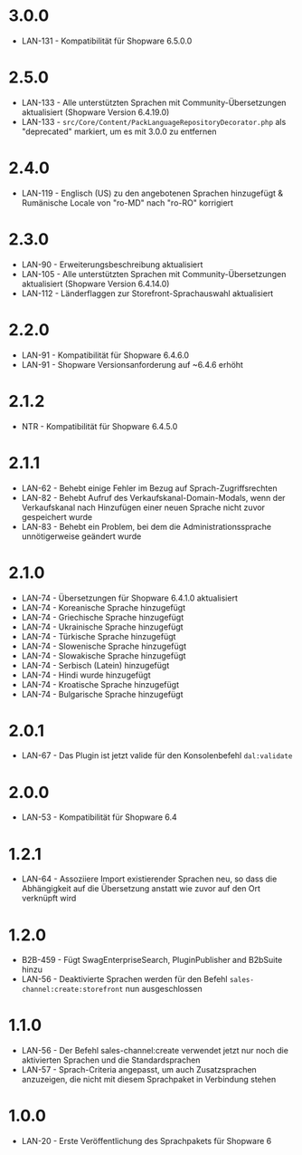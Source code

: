 # 3.0.0
- LAN-131 - Kompatibilität für Shopware 6.5.0.0

# 2.5.0
- LAN-133 - Alle unterstützten Sprachen mit Community-Übersetzungen aktualisiert (Shopware Version 6.4.19.0)
- LAN-133 - `src/Core/Content/PackLanguageRepositoryDecorator.php` als "deprecated" markiert, um es mit 3.0.0 zu entfernen

# 2.4.0
- LAN-119 - Englisch (US) zu den angebotenen Sprachen hinzugefügt & Rumänische Locale von "ro-MD" nach "ro-RO" korrigiert

# 2.3.0
- LAN-90 - Erweiterungsbeschreibung aktualisiert
- LAN-105 - Alle unterstützten Sprachen mit Community-Übersetzungen aktualisiert (Shopware Version 6.4.14.0)
- LAN-112 - Länderflaggen zur Storefront-Sprachauswahl aktualisiert 

# 2.2.0
- LAN-91 - Kompatibilität für Shopware 6.4.6.0
- LAN-91 - Shopware Versionsanforderung auf ~6.4.6 erhöht

# 2.1.2
- NTR - Kompatibilität für Shopware 6.4.5.0

# 2.1.1
- LAN-62 - Behebt einige Fehler im Bezug auf Sprach-Zugriffsrechten
- LAN-82 - Behebt Aufruf des Verkaufskanal-Domain-Modals, wenn der Verkaufskanal nach Hinzufügen einer neuen Sprache nicht zuvor gespeichert wurde
- LAN-83 - Behebt ein Problem, bei dem die Administrationssprache unnötigerweise geändert wurde

# 2.1.0
- LAN-74 - Übersetzungen für Shopware 6.4.1.0 aktualisiert
- LAN-74 - Koreanische Sprache hinzugefügt
- LAN-74 - Griechische Sprache hinzugefügt
- LAN-74 - Ukrainische Sprache hinzugefügt
- LAN-74 - Türkische Sprache hinzugefügt
- LAN-74 - Slowenische Sprache hinzugefügt
- LAN-74 - Slowakische Sprache hinzugefügt
- LAN-74 - Serbisch (Latein) hinzugefügt
- LAN-74 - Hindi wurde hinzugefügt
- LAN-74 - Kroatische Sprache hinzugefügt
- LAN-74 - Bulgarische Sprache hinzugefügt

# 2.0.1
- LAN-67 - Das Plugin ist jetzt valide für den Konsolenbefehl `dal:validate`

# 2.0.0
- LAN-53 - Kompatibilität für Shopware 6.4

# 1.2.1
- LAN-64 - Assoziiere Import existierender Sprachen neu, so dass die Abhängigkeit auf die Übersetzung anstatt wie zuvor auf den Ort verknüpft wird

# 1.2.0
- B2B-459 - Fügt SwagEnterpriseSearch, PluginPublisher and B2bSuite hinzu
- LAN-56 - Deaktivierte Sprachen werden für den Befehl `sales-channel:create:storefront` nun ausgeschlossen

# 1.1.0
- LAN-56 - Der Befehl sales-channel:create verwendet jetzt nur noch die aktivierten Sprachen und die Standardsprachen
- LAN-57 - Sprach-Criteria angepasst, um auch Zusatzsprachen anzuzeigen, die nicht mit diesem Sprachpaket in Verbindung stehen

# 1.0.0
- LAN-20 - Erste Veröffentlichung des Sprachpakets für Shopware 6
